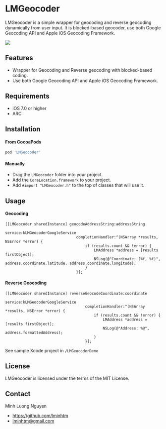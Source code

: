 LMGeocoder
==============
LMGeocoder is a simple wrapper for geocoding and reverse geocoding dynamically from user input. It is blocked-based geocoder, use both Google Geocoding API and Apple iOS Geocoding Framework.

![](https://raw.github.com/lminhtm/LMGeocoder/master/Screenshots/screenshot1.png)

## Features
* Wrapper for Geocoding and Reverse geocoding with blocked-based coding.
* Use both Google Geocoding API and Apple iOS Geocoding Framework.

## Requirements
* iOS 7.0 or higher 
* ARC

## Installation
#### From CocoaPods
```ruby
pod 'LMGeocoder'
```
#### Manually
* Drag the `LMGeocoder` folder into your project.
* Add the `CoreLocation.framework` to your project.
* Add `#import "LMGeocoder.h"` to the top of classes that will use it.

## Usage
#### Geocoding
```ObjC
[[LMGeocoder sharedInstance] geocodeAddressString:addressString
                                          service:kLMGeocoderGoogleService
                                completionHandler:^(NSArray *results, NSError *error) {
                                    if (results.count && !error) {
                                        LMAddress *address = [results firstObject];
                                        NSLog(@"Coordinate: (%f, %f)", address.coordinate.latitude, address.coordinate.longitude);
                                    }
                                }];
```

#### Reverse Geocoding
```ObjC
[[LMGeocoder sharedInstance] reverseGeocodeCoordinate:coordinate
                                              service:kLMGeocoderGoogleService
                                    completionHandler:^(NSArray *results, NSError *error) {
                                        if (results.count && !error) {
                                            LMAddress *address = [results firstObject];
                                            NSLog(@"Address: %@", address.formattedAddress);
                                        }
                                    }];
```

See sample Xcode project in `/LMGeocoderDemo`

## License
LMGeocoder is licensed under the terms of the MIT License.

## Contact
Minh Luong Nguyen
* https://github.com/lminhtm
* lminhtm@gmail.com
